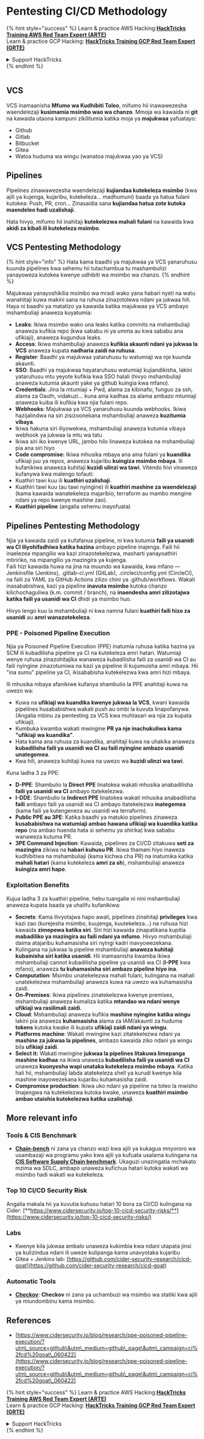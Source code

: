 # Pentesting CI/CD Methodology

{% hint style="success" %}
Learn & practice AWS Hacking:<img src="../.gitbook/assets/image (1) (1).png" alt="" data-size="line">[**HackTricks Training AWS Red Team Expert (ARTE)**](https://training.hacktricks.xyz/courses/arte)<img src="../.gitbook/assets/image (1) (1).png" alt="" data-size="line">\
Learn & practice GCP Hacking: <img src="../.gitbook/assets/image (2).png" alt="" data-size="line">[**HackTricks Training GCP Red Team Expert (GRTE)**<img src="../.gitbook/assets/image (2).png" alt="" data-size="line">](https://training.hacktricks.xyz/courses/grte)

<details>

<summary>Support HackTricks</summary>

* Check the [**subscription plans**](https://github.com/sponsors/carlospolop)!
* **Join the** 💬 [**Discord group**](https://discord.gg/hRep4RUj7f) or the [**telegram group**](https://t.me/peass) or **follow** us on **Twitter** 🐦 [**@hacktricks\_live**](https://twitter.com/hacktricks\_live)**.**
* **Share hacking tricks by submitting PRs to the** [**HackTricks**](https://github.com/carlospolop/hacktricks) and [**HackTricks Cloud**](https://github.com/carlospolop/hacktricks-cloud) github repos.

</details>
{% endhint %}

<figure><img src="../.gitbook/assets/CLOUD-logo-letters.svg" alt=""><figcaption></figcaption></figure>

## VCS

VCS inamaanisha **Mfumo wa Kudhibiti Toleo**, mifumo hii inawawezesha waendelezaji **kusimamia msimbo wao wa chanzo**. Mmoja wa kawaida ni **git** na kawaida utaona kampuni zikilitumia katika moja ya **majukwaa** yafuatayo:

* Github
* Gitlab
* Bitbucket
* Gitea
* Watoa huduma wa wingu (wanatoa majukwaa yao ya VCS)

## Pipelines

Pipelines zinawawezesha waendelezaji **kujiandaa kutekeleza msimbo** (kwa ajili ya kujenga, kujaribu, kutekeleza... madhumuni) baada ya hatua fulani kutokea: Push, PR, cron... Zinasaidia sana **kujiandaa hatua zote kutoka maendeleo hadi uzalishaji**.

Hata hivyo, mifumo hii inahitaji **kutekelezwa mahali fulani** na kawaida kwa **akidi za kibali ili kutekeleza msimbo**.

## VCS Pentesting Methodology

{% hint style="info" %}
Hata kama baadhi ya majukwaa ya VCS yanaruhusu kuunda pipelines kwa sehemu hii tutachambua tu mashambulizi yanayoweza kutokea kwenye udhibiti wa msimbo wa chanzo.
{% endhint %}

Majukwaa yanayoshikilia msimbo wa mradi wako yana habari nyeti na watu wanahitaji kuwa makini sana na ruhusa zinazotolewa ndani ya jukwaa hili. Haya ni baadhi ya matatizo ya kawaida katika majukwaa ya VCS ambayo mshambuliaji anaweza kuyatumia:

* **Leaks**: Ikiwa msimbo wako una leaks katika commits na mshambuliaji anaweza kufikia repo (kwa sababu ni ya umma au kwa sababu ana ufikiaji), anaweza kugundua leaks.
* **Access**: Ikiwa mshambuliaji anaweza **kufikia akaunti ndani ya jukwaa la VCS** anaweza kupata **nadharia zaidi na ruhusa**.
* **Register**: Baadhi ya majukwaa yataruhusu tu watumiaji wa nje kuunda akaunti.
* **SSO**: Baadhi ya majukwaa hayataruhusu watumiaji kujiandikisha, lakini yataruhusu mtu yeyote kufikia kwa SSO halali (hivyo mshambuliaji anaweza kutumia akaunti yake ya github kuingia kwa mfano).
* **Credentials**: Jina la mtumiaji + Pwd, alama za kibinafsi, funguo za ssh, alama za Oauth, vidakuzi... kuna aina kadhaa za alama ambazo mtumiaji anaweza kuiba ili kufikia kwa njia fulani repo.
* **Webhooks**: Majukwaa ya VCS yanaruhusu kuunda webhooks. Ikiwa hazijalindwa na siri zisizoonekana mshambuliaji anaweza **kuzitumia vibaya**.
* Ikiwa hakuna siri iliyowekwa, mshambuliaji anaweza kutumia vibaya webhook ya jukwaa la mtu wa tatu
* Ikiwa siri iko kwenye URL, jambo hilo linaweza kutokea na mshambuliaji pia ana siri hiyo
* **Code compromise:** Ikiwa mhusika mbaya ana aina fulani ya **kuandika** ufikiaji juu ya repos, anaweza kujaribu **kuingiza msimbo mbaya**. Ili kufanikiwa anaweza kuhitaji **kuzidi ulinzi wa tawi**. Vitendo hivi vinaweza kufanywa kwa malengo tofauti:
* Kuathiri tawi kuu ili **kuathiri uzalishaji**.
* Kuathiri tawi kuu (au tawi nyingine) ili **kuathiri mashine za waendelezaji** (kama kawaida wanatekeleza majaribio, terraform au mambo mengine ndani ya repo kwenye mashine zao).
* **Kuathiri pipeline** (angalia sehemu inayofuata)

## Pipelines Pentesting Methodology

Njia ya kawaida zaidi ya kufafanua pipeline, ni kwa kutumia **faili ya usanidi wa CI iliyohifadhiwa katika hazina** ambayo pipeline inajenga. Faili hii inaelezea mpangilio wa kazi zinazotekelezwa, masharti yanayoathiri mtiririko, na mipangilio ya mazingira ya kujenga.\
Faili hizi kawaida huwa na jina na muundo wa kawaida, kwa mfano — Jenkinsfile (Jenkins), .gitlab-ci.yml (GitLab), .circleci/config.yml (CircleCI), na faili za YAML za GitHub Actions zilizo chini ya .github/workflows. Wakati inasababishwa, kazi ya pipeline **inavuta msimbo** kutoka chanzo kilichochaguliwa (k.m. commit / branch), na **inaendesha amri zilizotajwa katika faili ya usanidi wa CI** dhidi ya msimbo huo.

Hivyo lengo kuu la mshambuliaji ni kwa namna fulani **kuathiri faili hizo za usanidi** au **amri wanazotekeleza**.

### PPE - Poisoned Pipeline Execution

Njia ya Poisoned Pipeline Execution (PPE) inatumia ruhusa katika hazina ya SCM ili kubadilisha pipeline ya CI na kutekeleza amri hatari. Watumiaji wenye ruhusa zinazohitajika wanaweza kubadilisha faili za usanidi wa CI au faili nyingine zinazotumiwa na kazi ya pipeline ili kujumuisha amri mbaya. Hii "ina sumu" pipeline ya CI, ikisababisha kutekelezwa kwa amri hizi mbaya.

Ili mhusika mbaya afanikiwe kufanya shambulio la PPE anahitaji kuwa na uwezo wa:

* Kuwa na **ufikiaji wa kuandika kwenye jukwaa la VCS**, kwani kawaida pipelines husababishwa wakati push au ombi la kuvuta linapofanywa. (Angalia mbinu za pentesting za VCS kwa muhtasari wa njia za kupata ufikiaji).
* Kumbuka kwamba wakati mwingine **PR ya nje inachukuliwa kama "ufikiaji wa kuandika"**.
* Hata kama ana ruhusa za kuandika, anahitaji kuwa na uhakika anaweza **kubadilisha faili ya usanidi wa CI au faili nyingine ambazo usanidi unategemea**.
* Kwa hili, anaweza kuhitaji kuwa na uwezo wa **kuzidi ulinzi wa tawi**.

Kuna ladha 3 za PPE:

* **D-PPE**: Shambulio la **Direct PPE** linatokea wakati mhusika anabadilisha **faili ya usanidi wa CI** ambayo itatekelezwa.
* **I-DDE**: Shambulio la **Indirect PPE** linatokea wakati mhusika anabadilisha **faili** ambayo faili ya usanidi wa CI ambayo itatekelezwa **inategemea** (kama faili ya kutengeneza au usanidi wa terraform).
* **Public PPE au 3PE**: Katika baadhi ya matukio pipelines zinaweza **kusababishwa na watumiaji ambao hawana ufikiaji wa kuandika katika repo** (na ambao huenda hata si sehemu ya shirika) kwa sababu wanaweza kutuma PR.
* **3PE Command Injection**: Kawaida, pipelines za CI/CD zitakuwa **seti za mazingira** zikiwa na **habari kuhusu PR**. Ikiwa thamani hiyo inaweza kudhibitiwa na mshambuliaji (kama kichwa cha PR) na inatumika katika **mahali hatari** (kama kutekeleza **amri za sh**), mshambuliaji anaweza **kuingiza amri hapo**.

### Exploitation Benefits

Kujua ladha 3 za kuathiri pipeline, hebu tuangalie ni nini mshambuliaji anaweza kupata baada ya uhalifu kufanikiwa:

* **Secrets**: Kama ilivyotajwa hapo awali, pipelines zinahitaji **privileges** kwa kazi zao (kurejesha msimbo, kuujenga, kuutekeleza...) na ruhusa hizi kawaida **zimepewa katika siri**. Siri hizi kawaida zinapatikana kupitia **mabadiliko ya mazingira au faili ndani ya mfumo**. Hivyo mshambuliaji daima atajaribu kuhamasisha siri nyingi kadri inavyowezekana.
* Kulingana na jukwaa la pipeline mshambuliaji **anaweza kuhitaji kubainisha siri katika usanidi**. Hii inamaanisha kwamba ikiwa mshambuliaji cannot kubadilisha pipeline ya usanidi wa CI (**I-PPE** kwa mfano), anaweza **tu kuhamasisha siri ambazo pipeline hiyo ina**.
* **Computation**: Msimbo unatekelezwa mahali fulani, kulingana na mahali unatekelezwa mshambuliaji anaweza kuwa na uwezo wa kuhamasisha zaidi.
* **On-Premises**: Ikiwa pipelines zinatekelezwa kwenye premises, mshambuliaji anaweza kumaliza katika **mtandao wa ndani wenye ufikiaji wa rasilimali zaidi**.
* **Cloud**: Mshambuliaji anaweza kufikia **mashine nyingine katika wingu** lakini pia anaweza **kuhamasisha** alama za IAM/akaunti za huduma **tokens** kutoka kwake ili kupata **ufikiaji zaidi ndani ya wingu**.
* **Platforms machine**: Wakati mwingine kazi zitatekelezwa ndani ya **mashine za jukwaa la pipelines**, ambazo kawaida ziko ndani ya wingu bila **ufikiaji zaidi**.
* **Select it:** Wakati mwingine **jukwaa la pipelines litakuwa limepanga mashine kadhaa** na ikiwa unaweza **kubadilisha faili ya usanidi wa CI** unaweza **kuonyesha wapi unataka kutekeleza msimbo mbaya**. Katika hali hii, mshambuliaji labda atatekeleza shell ya kurudi kwenye kila mashine inayowezekana kujaribu kuhamasisha zaidi.
* **Compromise production**: Ikiwa uko ndani ya pipeline na toleo la mwisho linajengwa na kutekelezwa kutoka kwake, unaweza **kuathiri msimbo ambao utaishia kutekelezwa katika uzalishaji**.

## More relevant info

### Tools & CIS Benchmark

* [**Chain-bench**](https://github.com/aquasecurity/chain-bench) ni zana ya chanzo wazi kwa ajili ya kukagua mnyororo wa usambazaji wa programu yako kwa ajili ya kufuata usalama kulingana na [**CIS Software Supply Chain benchmark**](https://github.com/aquasecurity/chain-bench/blob/main/docs/CIS-Software-Supply-Chain-Security-Guide-v1.0.pdf). Ukaguzi unazingatia mchakato mzima wa SDLC, ambapo unaweza kufichua hatari kutoka wakati wa msimbo hadi wakati wa kutekeleza.

### Top 10 CI/CD Security Risk

Angalia makala hii ya kuvutia kuhusu hatari 10 bora za CI/CD kulingana na Cider: [**https://www.cidersecurity.io/top-10-cicd-security-risks/**](https://www.cidersecurity.io/top-10-cicd-security-risks/)

### Labs

* Kwenye kila jukwaa ambalo unaweza kukimbia kwa ndani utapata jinsi ya kulizindua ndani ili uweze kulipanga kama unavyotaka kujaribu
* Gitea + Jenkins lab: [https://github.com/cider-security-research/cicd-goat](https://github.com/cider-security-research/cicd-goat)

### Automatic Tools

* [**Checkov**](https://github.com/bridgecrewio/checkov): **Checkov** ni zana ya uchambuzi wa msimbo wa statiki kwa ajili ya miundombinu kama msimbo.

## References

* [https://www.cidersecurity.io/blog/research/ppe-poisoned-pipeline-execution/?utm\_source=github\&utm\_medium=github\_page\&utm\_campaign=ci%2fcd%20goat\_060422](https://www.cidersecurity.io/blog/research/ppe-poisoned-pipeline-execution/?utm\_source=github\&utm\_medium=github\_page\&utm\_campaign=ci%2fcd%20goat\_060422)

{% hint style="success" %}
Learn & practice AWS Hacking:<img src="../.gitbook/assets/image (1) (1).png" alt="" data-size="line">[**HackTricks Training AWS Red Team Expert (ARTE)**](https://training.hacktricks.xyz/courses/arte)<img src="../.gitbook/assets/image (1) (1).png" alt="" data-size="line">\
Learn & practice GCP Hacking: <img src="../.gitbook/assets/image (2).png" alt="" data-size="line">[**HackTricks Training GCP Red Team Expert (GRTE)**<img src="../.gitbook/assets/image (2).png" alt="" data-size="line">](https://training.hacktricks.xyz/courses/grte)

<details>

<summary>Support HackTricks</summary>

* Check the [**subscription plans**](https://github.com/sponsors/carlospolop)!
* **Join the** 💬 [**Discord group**](https://discord.gg/hRep4RUj7f) or the [**telegram group**](https://t.me/peass) or **follow** us on **Twitter** 🐦 [**@hacktricks\_live**](https://twitter.com/hacktricks\_live)**.**
* **Share hacking tricks by submitting PRs to the** [**HackTricks**](https://github.com/carlospolop/hacktricks) and [**HackTricks Cloud**](https://github.com/carlospolop/hacktricks-cloud) github repos.

</details>
{% endhint %}
